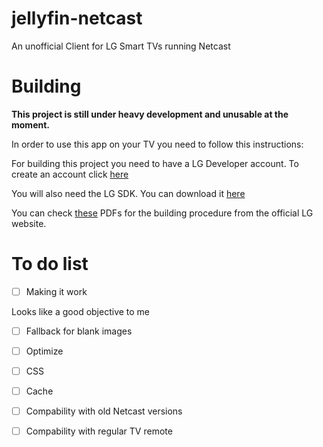 # jellyfin-netcast
An unofficial Client for LG Smart TVs running Netcast

# Building
**This project is still under heavy development and unusable at the moment.**

In order to use this app on your TV you need to follow this instructions:

For building this project you need to have a LG Developer account. To create an account click [here](https://us.lgaccount.com/login/sign_in)

You will also need the LG SDK. You can download it [here](http://webostv.developer.lge.com/discover/netcast/sdk/netcast-sdk-v301/)

You can check [these](http://webostv.developer.lge.com/discover/netcast/document/) PDFs for the building procedure from the official LG website.

# To do list
- [ ] Making it work

Looks like a good objective to me

- [ ] Fallback for blank images
  
- [ ] Optimize

- [ ] CSS 

- [ ] Cache

- [ ] Compability with old Netcast versions

- [ ] Compability with regular TV remote 